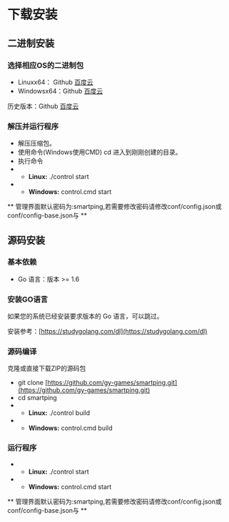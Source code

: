# 下载安装

## 二进制安装

### 选择相应OS的二进制包

* Linuxx64： Github [百度云](https://pan.baidu.com/s/1pKEoUdt)
* Windowsx64：Github [百度云](https://pan.baidu.com/s/1nvokU9r)

历史版本：Github [百度云](https://pan.baidu.com/s/1dFnflq5)

### 解压并运行程序

* 解压压缩包。
* 使用命令\(Windows使用CMD\) cd 进入到刚刚创建的目录。
* 执行命令 
* * **Linux:** ./control start 
* * **Windows:** control.cmd start

** 管理界面默认密码为:smartping,若需要修改密码请修改conf/config.json或conf/config-base.json与 **

## 源码安装

### 基本依赖

* Go 语言：版本 &gt;= 1.6

### 安装GO语言

如果您的系统已经安装要求版本的 Go 语言，可以跳过。

安装参考：[https://studygolang.com/dl](https://studygolang.com/dl)

### 源码编译

克隆或直接下载ZIP的源码包

* git clone [https://github.com/gy-games/smartping.git](https://github.com/gy-games/smartping.git)
* cd smartping
* * **Linux:** ./control build
* * **Windows:** control.cmd build

### 运行程序

* * **Linux:** ./control start 
* * **Windows:** control.cmd start

** 管理界面默认密码为:smartping,若需要修改密码请修改conf/config.json或conf/config-base.json与 **


